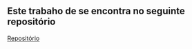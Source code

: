 ## Este trabaho de se encontra no seguinte repositório

[Repositório](https://github.com/luigidcsoares/data-science-ibge)